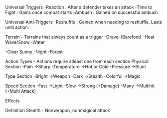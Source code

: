 Universal Triggers
-Reaction : After a defender takes an attack
-Time to Fight : Gains once combat starts
-Ambush : Gained on successful ambush

Universal Anti-Triggers
-Reshuffle : Gained when needing to reshuffle. Lasts until action.

Terrain - Terrains that always count as a trigger
-Gravel (Barefoot)
-Heat Wave/Snow
-Water

-Clear Sunny
-Night
-Forest


Action Types - Actions require atleast one from each section
Physical Section
-Pain         ->Sharp
-Temperature  ->Hot or Cold
-Pressure     ->Blunt

Type Section
-Bright       ->Weapon
-Dark         ->Stealth
-Colorful     ->Magic

Speed Section
-Fast         ->Light
-Slow         ->Strong (+Damage)
-Many         ->Multihit (+Multi Attack)


Effects


Definition
Stealth - Nonweapon, nonmagical attack